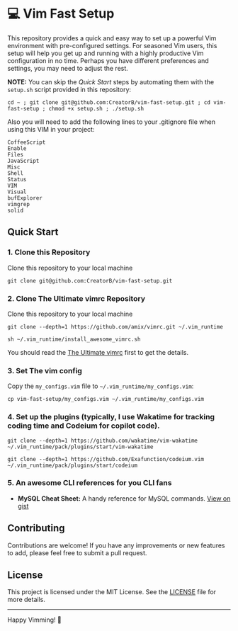 # 💻 Vim Fast Setup

This repository provides a quick and easy way to set up a powerful Vim environment with pre-configured settings. For seasoned Vim users, this setup will help you get up and running with a highly productive Vim configuration in no time. Perhaps you have different preferences and settings, you may need to adjust the rest.

**NOTE:** You can skip the *Quick Start* steps by automating them with the `setup.sh` script provided in this repository:

```
cd ~ ; git clone git@github.com:CreatorB/vim-fast-setup.git ; cd vim-fast-setup ; chmod +x setup.sh ; ./setup.sh
```

Also you will need to add the following lines to your .gitignore file when using this VIM in your project:

```
CoffeeScript
Enable
Files
JavaScript
Misc
Shell
Status
VIM
Visual
bufExplorer
vimgrep
solid
```

## Quick Start

### 1. Clone this Repository

Clone this repository to your local machine

```
git clone git@github.com:CreatorB/vim-fast-setup.git
```

### 2. Clone The Ultimate vimrc Repository

Clone this repository to your local machine

```
git clone --depth=1 https://github.com/amix/vimrc.git ~/.vim_runtime
```
```
sh ~/.vim_runtime/install_awesome_vimrc.sh
```

You should read the [The Ultimate vimrc](https://github.com/amix/vimrc) first to get the details.

### 3. Set The vim config

Copy the `my_configs.vim` file to `~/.vim_runtime/my_configs.vim`:

```
cp vim-fast-setup/my_configs.vim ~/.vim_runtime/my_configs.vim
```

### 4. Set up the plugins (typically, I use Wakatime for tracking coding time and Codeium for copilot code).

```
git clone --depth=1 https://github.com/wakatime/vim-wakatime ~/.vim_runtime/pack/plugins/start/vim-wakatime
```
```
git clone --depth=1 https://github.com/Exafunction/codeium.vim ~/.vim_runtime/pack/plugins/start/codeium
```

### 5. An awesome CLI references for you CLI fans

- **MySQL Cheat Sheet:** A handy reference for MySQL commands. [View on gist](https://gist.github.com/bradtraversy/c831baaad44343cc945e76c2e30927b3)

## Contributing

Contributions are welcome! If you have any improvements or new features to add, please feel free to submit a pull request.

## License

This project is licensed under the MIT License. See the [LICENSE](LICENSE) file for more details.

---

Happy Vimming! 🚀
